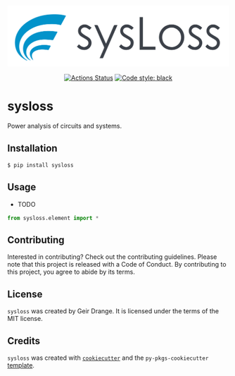 
![sysLoss logo](docs/sysloss.svg)

<p align="center">
<a href="https://github.com/geddy11/tmp_sl/actions"><img alt="Actions Status" src="https://github.com/geddy11/tmp_sl/actions/workflows/ci-cd.yml/badge.svg"></a>
<a href="https://github.com/psf/black"><img alt="Code style: black" src="https://img.shields.io/badge/code%20style-black-000000.svg"></a>
</p>

# sysloss

Power analysis of circuits and systems.

## Installation

```bash
$ pip install sysloss
```

## Usage

- TODO
```python
from sysloss.element import *


```

## Contributing

Interested in contributing? Check out the contributing guidelines. Please note that this project is released with a Code of Conduct. By contributing to this project, you agree to abide by its terms.

## License

`sysloss` was created by Geir Drange. It is licensed under the terms of the MIT license.

## Credits

`sysloss` was created with [`cookiecutter`](https://cookiecutter.readthedocs.io/en/latest/) and the `py-pkgs-cookiecutter` [template](https://github.com/py-pkgs/py-pkgs-cookiecutter).
